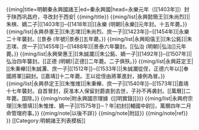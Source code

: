 {{ming|title=明朝秦永興國諸王|ed=秦永興國|head=永樂元年（[[1403年]]）封于陕西巩昌府，寻改封于西安|
{{ming/title}}
{{ming/list|永興懿簡王|[[朱尚烈]]|朱樉、嫡二子|[[1403年]]─[[1418年]]|[[永樂 (明朝)|永樂]]元年封。十五年薨。}}
{{ming/list|永興恭憲王|[[朱志墣]]|朱尚烈、庶一子|[[1423年]]─[[1454年]]|永樂二十年襲封。[[景泰 (年號)|景泰]]五年薨。}}
{{ming/list|永興昭僖王|[[朱公鉐]]|朱志墣、庶一子|[[1455年]]─[[1488年]]|景泰六年襲封。[[弘治 (明朝)|弘治]]元年薨。}}
{{ming/list|永興榮惠王|[[朱誠瀾]]|朱公鉐、嫡一子|[[1492年]]─[[1507年]]|弘治四年襲封。[[正德 (明朝)|正德]]二年薨。二子俱殀。}}
{{ming/list|永興莊定王|[[朱秉櫸]]|朱誠瀷、庶一子|[[1512年]]─[[1533年]]|朱誠瀾從侄，正德六年以[[奉國將軍]]嗣封。[[嘉靖]]十二年薨。王以從侄由將軍進封，據例為冒。}}
{{ming/list|永興恭定王|[[朱惟𤌍]]|朱秉櫸、庶一子|[[1540年]]─[[1573年]]|嘉靖十七年襲封。自首冒封，获准本人保留封爵直到去世，子孙不再袭封。[[萬曆]]二年薨。国除。}}
{{ming/note|附永興國宗理<ref>據《[[明實錄]]》</ref>}}
{{ming/list|永興府宗理|[[朱懷填]]|朱惟𤌍、嫡一子|[[1575年]]─？年|初封[[輔國中尉]]，萬曆四年二月命管理府事。}}
{{ming/note|以後不詳}}
{{ming/note|附註}}
{{ming/note|ref}}
}}<noinclude>
[[Category:明朝諸王列表模板]]
</noinclude>